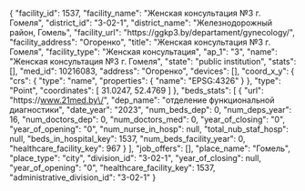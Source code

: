 {
    "facility_id": 1537,
    "facility_name": "Женская консультация №3 г. Гомеля",
    "district_id": "3-02-1",
    "district_name": "Железнодорожный район, Гомель",
    "facility_url": "https:\/\/ggkp3.by\/departament\/gynecology\/",
    "facility_address": "Огоренко",
    "title": "Женская консультация №3 г. Гомеля",
    "facility_type": "Женская консультация",
    "ap_1": "3",
    "name": "Женская консультация №3 г. Гомеля",
    "state": "public institution",
    "stats": [],
    "med_id": 10216083,
    "address": "Огоренко",
    "devices": [],
    "coord_x_y": {
        "crs": {
            "type": "name",
            "properties": {
                "name": "EPSG:4326"
            }
        },
        "type": "Point",
        "coordinates": [
            31.0247,
            52.4769
        ]
    },
    "beds_stats": [
        {
            "url": "https:\/\/www.21med.by\/",
            "dep_name": "отделение функциональной диагностики",
            "date_year": "2023",
            "num_beds_dep": 0,
            "num_deps_year": 16,
            "num_doctors_dep": 0,
            "num_doctors_med": 0,
            "year_of_closing": "0",
            "year_of_opening": "0",
            "num_nurse_in_hosp": null,
            "total_nub_staf_hosp": null,
            "beds_in_hospital_key": 1537,
            "num_beds_facility_year": 0,
            "healthcare_facility_key": 967
        }
    ],
    "job_offers": [],
    "place_name": "Гомель",
    "place_type": "city",
    "division_id": "3-02-1",
    "year_of_closing": null,
    "year_of_opening": "0",
    "healthcare_facility_key": 1537,
    "administrative_division_id": "3-02-1"
}